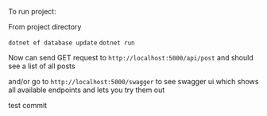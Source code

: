 To run project:

From project directory

`dotnet ef database update`
`dotnet run`

Now can send GET request to `http://localhost:5000/api/post` and should see a list of all posts

and/or go to `http://localhost:5000/swagger` to see swagger ui which shows all available endpoints and lets you try them out 

test commit